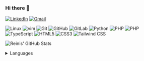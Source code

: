 ### Hi there 👋

[![LinkedIn](https://img.shields.io/badge/LinkedIn-282C34?logo=linkedin&logoColor=0077B5&style=for-the-badge)](https://www.linkedin.com/in/reinis-danne)
[![Gmail](https://img.shields.io/badge/Gmail-282C34?logo=gmail&logoColor=red&style=for-the-badge)](mailto:reinis.danne@gmail.com)


![Linux](https://img.shields.io/badge/-Linux-282C34?logo=Linux&style=for-the-badge)
![vim](https://img.shields.io/badge/-vim-282C34?logo=Vim&style=for-the-badge)
![Git](https://img.shields.io/badge/-Git-282C34?logo=git&style=for-the-badge)
![GitHub](https://img.shields.io/badge/-GitHub-282C34?style=for-the-badge&logo=github)
![GitLab](https://img.shields.io/badge/-GitLab-282C34?style=for-the-badge&logo=gitlab)
![Python](https://img.shields.io/badge/Python-282C34?logo=python&style=for-the-badge)
![PHP](https://img.shields.io/badge/-PHP-282C34?logo=php&style=for-the-badge)
![PHP](https://img.shields.io/badge/-Laravel-282C34?logo=laravel&style=for-the-badge)
![TypeScript](https://img.shields.io/badge/TypeScript-282C34?logo=typescript&style=for-the-badge)
![HTML5](https://img.shields.io/badge/HTML5-282C34?logo=html5&style=for-the-badge)
![CSS3](https://img.shields.io/badge/CSS3-282C34?logo=css3&logoColor=1572B6&style=for-the-badge)
![Tailwind CSS](https://img.shields.io/badge/Tailwind%20CSS-282C34?logo=tailwind-css&style=for-the-badge)

![Reinis' GitHub Stats](https://github-readme-stats.vercel.app/api?username=Reinis&show_icons=true&theme=gruvbox&include_all_commits=true&custom_title=Reinis%27%20GitHub%20Stats)

<details>
  <summary>Languages</summary>
  
  ![Programming languages](https://github-readme-stats.vercel.app/api/top-langs/?username=Reinis&theme=gruvbox&layout=compact&langs_count=10)
</details>

<!--
**Reinis/Reinis** is a ✨ _special_ ✨ repository because its `README.md` (this file) appears on your GitHub profile.

Here are some ideas to get you started:

- 🔭 I’m currently working on ...
- 🌱 I’m currently learning ...
- 👯 I’m looking to collaborate on ...
- 🤔 I’m looking for help with ...
- 💬 Ask me about ...
- 📫 How to reach me: ...
- 😄 Pronouns: ...
- ⚡ Fun fact: ...
-->
